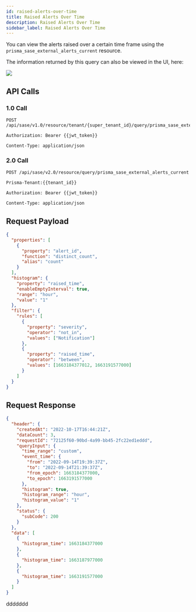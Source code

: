 ```yaml
---
id: raised-alerts-over-time
title: Raised Alerts Over Time
description: Raised Alerts Over Time
sidebar_label: Raised Alerts Over Time
---
```


You can view the alerts raised over a certain time frame using the `prisma_sase_external_alerts_current` resource.

The information returned by this query can also be viewed in the UI, here:

![](/access/img/Alerts_cleared_open_raised_over_time.png)

## API Calls

### 1.0 Call

    POST /api/sase/v1.0/resource/tenant/{super_tenant_id}/query/prisma_sase_external_alerts_current

    Authorization: Bearer {{jwt_token}}

    Content-Type: application/json

### 2.0 Call

    POST /api/sase/v2.0/resource/query/prisma_sase_external_alerts_current

    Prisma-Tenant:{{tenant_id}}

    Authorization: Bearer {{jwt_token}}

    Content-Type: application/json

## Request Payload

```json
{
  "properties": [
    {
      "property": "alert_id",
      "function": "distinct_count",
      "alias": "count"
    }
  ],
  "histogram": {
    "property": "raised_time",
    "enableEmptyInterval": true,
    "range": "hour",
    "value": "1"
  },
  "filter": {
    "rules": [
      {
        "property": "severity",
        "operator": "not_in",
        "values": ["Notification"]
      },
      {
        "property": "raised_time",
        "operator": "between",
        "values": [1663184377012, 1663191577000]
      }
    ]
  }
}
```

## Request Response

```json
{
  "header": {
    "createdAt": "2022-10-17T16:44:21Z",
    "dataCount": 3,
    "requestId": "72125f60-90bd-4a99-bb45-2fc22ed1eddd",
    "queryInput": {
      "time_range": "custom",
      "event_time": {
        "from": "2022-09-14T19:39:37Z",
        "to": "2022-09-14T21:39:37Z",
        "from_epoch": 1663184377000,
        "to_epoch": 1663191577000
      },
      "histogram": true,
      "histogram_range": "hour",
      "histogram_value": "1"
    },
    "status": {
      "subCode": 200
    }
  },
  "data": [
    {
      "histogram_time": 1663184377000
    },
    {
      "histogram_time": 1663187977000
    },
    {
      "histogram_time": 1663191577000
    }
  ]
}
```

ddddddd
